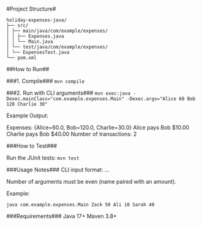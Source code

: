 #Project Structure#

```
holiday-expenses-java/
├── src/
│ ├── main/java/com/example/expenses/
│ │ ├── Expenses.java
│ │ └── Main.java
│ └── test/java/com/example/expenses/
│ └── ExpensesTest.java
└── pom.xml
```

##How to Run##

###1. Compile###
`mvn compile`

###2. Run with CLI arguments###
`mvn exec:java -Dexec.mainClass="com.example.expenses.Main" -Dexec.args="Alice 60 Bob 120 Charlie 30"`

Example Output:

Expenses: {Alice=60.0, Bob=120.0, Charlie=30.0}
Alice pays Bob $10.00
Charlie pays Bob $40.00
Number of transactions: 2

###How to Test###

Run the JUnit tests:
`mvn test`

###Usage Notes###
CLI input format: <Name1> <Amount1> <Name2> <Amount2> ...

Number of arguments must be even (name paired with an amount).

Example:

`java com.example.expenses.Main Zack 50 Ali 10 Sarah 40`

###Requirements###
Java 17+
Maven 3.8+
